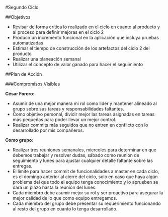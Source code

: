 #Segundo Ciclo

##Objetivos

* Revisar de forma crítica lo realizado en el ciclo en cuanto al producto y al proceso para definir mejoras en el ciclo 2
* Producir un incremento funcional en la aplicación que incluya pruebas automatizadas
* Estimar el tiempo de construcción de los artefactos del ciclo 2 del producto
* Realizar una planeación semanal
* Utilizar el concepto de valor ganado para hacer el seguimiento

##Plan de Acción

###Compromisos Visibles

**César Forero**: 
* Asumir de una mejor manera mi rol como lider y mantener alineado al grupo sobre sus tareas y responsabilidades faltantes.
* Como objetivo personal, dividir mejor las tareas asignadas en tareas más pequeñas para poder llevar un mejor control.
* Realizar commits más seguidos que no entren en conflicto con lo desarrollado por mis compañeros.


**Como grupo**:
* Realizar tres reuniones semanales, miercoles para determinar en que debemos trabajar y resolver dudas, sábado como reunión de seguimiento y lunes para ajustar cualquier detalle faltante sobre las entregas.
* El limite para hacer commit de funcionalidades a master en cada ciclo, es el domingo anterior al cierre del ciclo, solo en caso que haya algún problema del que todo el equipo tenga conocimiento y lo aprueben se dará un plazo hasta la reunión del lunes.
* Cada miembro debe asumir mejor su rol y ser proactivo para asegurar la mejor calidad de lo que como equipo entregamos.
* Cada miembro del grupo debe presentar su requerimiento funcionando al resto del grupo en cuanto lo tenga desarrollado.